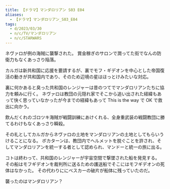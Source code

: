 ```yaml
---
title: 【ドラマ】マンダロリアン S03 E04
aliases:
  - 【ドラマ】マンダロリアン_S03_E04
tags:
  - d/2023/03/30
  - n/c/TV/マンダロリアン
  - n/c/STARWARS 
---
```



ネヴァロが例の海賊に襲撃された。
賞金稼ぎのサロンで潤ってた街でなんの防衛力もなくあっさり陥落。

カルガは新共和国に応援を要請するが、裏でモフ・ギデオンを中心とした帝国復活の動きが共和国内であり、そのため辺境の星はほっとけみたいな対応。

裏に何かあると臭った共和国のレンジャーは昔のつてでマンダロリアンたちに協力を頼みに行く。
ネヴァロは教団の元隠れ家でそこから追い出された経緯もあって快く思っていなかったが今までの経緯もあって This is the way で OK で救出に向かう。

飲んだくれのゴロツキ海賊が戦闘訓練にあけくれる、全身重武装の戦闘教団に勝てるわけもなくあっさり瞬殺。

その礼としてカルガからネヴァロの土地をマンダロリアンの土地としてもらいうけることになる。
ボカターンは、教団内でヘルメットを脱ぐことを許され、そしてマンダロリアンを統一する者として認められ、マンドーと統一の旅に出る。

コトは終わって、共和国のレンジャーが宇宙空間で撃墜された船を発見する。
その船はモフギデオンを裁判所に送るための護送船でそこにはモフギデオンの死体はなかった。
その代わりににベスカーの破片が船体に残っていたのだ。

襲ったのはマンダロリアン？



